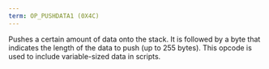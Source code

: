 ```yaml
---
term: OP_PUSHDATA1 (0X4C)
---
```


Pushes a certain amount of data onto the stack. It is followed by a byte that indicates the length of the data to push (up to 255 bytes). This opcode is used to include variable-sized data in scripts.